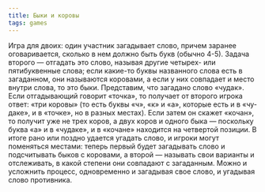 ```yaml
---
title: Быки и коровы
tags: games
---
```


Игра для двоих: один участник загадывает слово, причем заранее оговарива­ется, сколько в нем должно быть букв (обычно 4-5). Задача второго — отгадать это слово, называя другие четырех- или пятибуквенные слова; если какие-то буквы названного слова есть в загаданном, они называются коровами, а если у них совпадает и место внутри слова, то это быки. Представим, что загадано слово «чудак». Если отгадывающий говорит «точка», то получает от второго игрока ответ: «три коровы» (то есть буквы «ч», «к» и «а», которые есть и в «чу­даке», и в «точке», но в разных местах). Если затем он скажет «кочан», то полу­чит уже не трех коров, а двух коров и одного быка — поскольку буква «а» и в «чудаке», и в «кочане» находится на четвертой позиции. В итоге рано или поздно удается угадать слово, и игроки могут поменяться местами: теперь первый будет загадывать слово и подсчитывать быков с коровами, а второй — называть свои варианты и отслеживать, в какой степени они совпадают с загаданным. Можно и усложнить процесс, одновременно и загадывая свое слово, и угадывая слово противника.